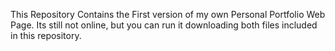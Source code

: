This Repository Contains the First version of my own Personal Portfolio Web Page. Its still not online, but you can run it downloading both files included in this repository.
